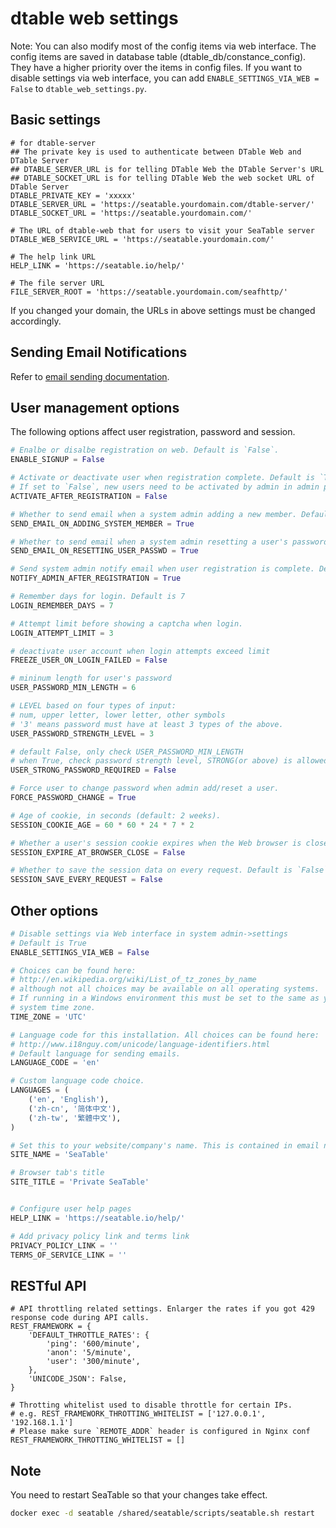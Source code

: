 # dtable web settings

Note: You can also modify most of the config items via web interface. The config items are saved in database table (dtable_db/constance_config). They have a higher priority over the items in config files. If you want to disable settings via web interface, you can add `ENABLE_SETTINGS_VIA_WEB = False` to `dtable_web_settings.py`.

## Basic settings

```
# for dtable-server
## The private key is used to authenticate between DTable Web and DTable Server
## DTABLE_SERVER_URL is for telling DTable Web the DTable Server's URL
## DTABLE_SOCKET_URL is for telling DTable Web the web socket URL of DTable Server
DTABLE_PRIVATE_KEY = 'xxxxx'
DTABLE_SERVER_URL = 'https://seatable.yourdomain.com/dtable-server/'
DTABLE_SOCKET_URL = 'https://seatable.yourdomain.com/'

# The URL of dtable-web that for users to visit your SeaTable server
DTABLE_WEB_SERVICE_URL = 'https://seatable.yourdomain.com/'

# The help link URL
HELP_LINK = 'https://seatable.io/help/'

# The file server URL
FILE_SERVER_ROOT = 'https://seatable.yourdomain.com/seafhttp/'

```

If you changed your domain, the URLs in above settings must be changed accordingly.

## Sending Email Notifications

Refer to [email sending documentation](sending_email.md).

## User management options

The following options affect user registration, password and session.

```python
# Enalbe or disalbe registration on web. Default is `False`.
ENABLE_SIGNUP = False

# Activate or deactivate user when registration complete. Default is `True`.
# If set to `False`, new users need to be activated by admin in admin panel.
ACTIVATE_AFTER_REGISTRATION = False

# Whether to send email when a system admin adding a new member. Default is `True`.
SEND_EMAIL_ON_ADDING_SYSTEM_MEMBER = True

# Whether to send email when a system admin resetting a user's password. Default is `True`.
SEND_EMAIL_ON_RESETTING_USER_PASSWD = True

# Send system admin notify email when user registration is complete. Default is `False`.
NOTIFY_ADMIN_AFTER_REGISTRATION = True

# Remember days for login. Default is 7
LOGIN_REMEMBER_DAYS = 7

# Attempt limit before showing a captcha when login.
LOGIN_ATTEMPT_LIMIT = 3

# deactivate user account when login attempts exceed limit
FREEZE_USER_ON_LOGIN_FAILED = False

# mininum length for user's password
USER_PASSWORD_MIN_LENGTH = 6

# LEVEL based on four types of input:
# num, upper letter, lower letter, other symbols
# '3' means password must have at least 3 types of the above.
USER_PASSWORD_STRENGTH_LEVEL = 3

# default False, only check USER_PASSWORD_MIN_LENGTH
# when True, check password strength level, STRONG(or above) is allowed
USER_STRONG_PASSWORD_REQUIRED = False

# Force user to change password when admin add/reset a user.
FORCE_PASSWORD_CHANGE = True

# Age of cookie, in seconds (default: 2 weeks).
SESSION_COOKIE_AGE = 60 * 60 * 24 * 7 * 2

# Whether a user's session cookie expires when the Web browser is closed.
SESSION_EXPIRE_AT_BROWSER_CLOSE = False

# Whether to save the session data on every request. Default is `False`
SESSION_SAVE_EVERY_REQUEST = False

```

## Other options

```python
# Disable settings via Web interface in system admin->settings
# Default is True
ENABLE_SETTINGS_VIA_WEB = False

# Choices can be found here:
# http://en.wikipedia.org/wiki/List_of_tz_zones_by_name
# although not all choices may be available on all operating systems.
# If running in a Windows environment this must be set to the same as your
# system time zone.
TIME_ZONE = 'UTC'

# Language code for this installation. All choices can be found here:
# http://www.i18nguy.com/unicode/language-identifiers.html
# Default language for sending emails.
LANGUAGE_CODE = 'en'

# Custom language code choice.
LANGUAGES = (
    ('en', 'English'),
    ('zh-cn', '简体中文'),
    ('zh-tw', '繁體中文'),
)

# Set this to your website/company's name. This is contained in email notifications and welcome message when user login for the first time.
SITE_NAME = 'SeaTable'

# Browser tab's title
SITE_TITLE = 'Private SeaTable'


# Configure user help pages
HELP_LINK = 'https://seatable.io/help/'

# Add privacy policy link and terms link
PRIVACY_POLICY_LINK = ''
TERMS_OF_SERVICE_LINK = ''

```

## RESTful API

```
# API throttling related settings. Enlarger the rates if you got 429 response code during API calls.
REST_FRAMEWORK = {
    'DEFAULT_THROTTLE_RATES': {
        'ping': '600/minute',
        'anon': '5/minute',
        'user': '300/minute',
    },
    'UNICODE_JSON': False,
}

# Throtting whitelist used to disable throttle for certain IPs.
# e.g. REST_FRAMEWORK_THROTTING_WHITELIST = ['127.0.0.1', '192.168.1.1']
# Please make sure `REMOTE_ADDR` header is configured in Nginx conf
REST_FRAMEWORK_THROTTING_WHITELIST = []

```

## Note

You need to restart SeaTable so that your changes take effect.

```bash
docker exec -d seatable /shared/seatable/scripts/seatable.sh restart

```


